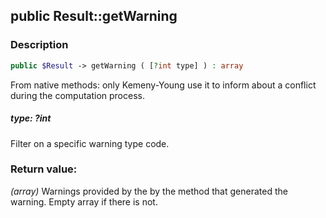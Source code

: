 ## public Result::getWarning

### Description    

```php
public $Result -> getWarning ( [?int type] ) : array
```

From native methods: only Kemeny-Young use it to inform about a conflict during the computation process.
    

##### **type:** *?int*   
Filter on a specific warning type code.    


### Return value:   

*(array)* Warnings provided by the by the method that generated the warning. Empty array if there is not.

